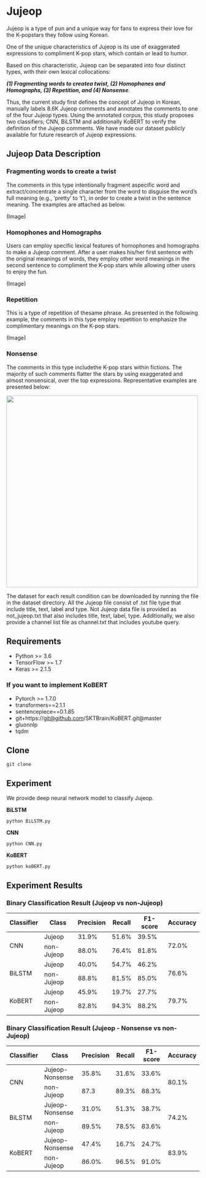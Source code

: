# Jujeop

Jujeop is  a  type  of  pun  and  a  unique  way for  fans  to  express  their  love  for  the  K-popstars  they  follow  using  Korean. 

One  of  the unique  characteristics  of Jujeop is  its  use  of exaggerated expressions to compliment K-pop stars, which contain or lead to humor. 

Based on this characteristic, Jujeop can be separated into four distinct types, with their own lexical collocations: 
 
***(1) Fragmenting words to createa twist, (2) Homophones and Homographs, (3) Repetition, and (4) Nonsense***. 

Thus, the current study first defines the concept of Jujeop in Korean, manually labels 8.6K Jujeop comments and annotates the comments to one of the four Jujeop types. Using the annotated corpus, this study proposes two classifiers; CNN, BiLSTM and additionally KoBERT to verify the definition of the Jujeop comments. We have made our dataset publicly available for future research of Jujeop expressions.


## Jujeop Data Description
### Fragmenting  words  to  create  a  twist
The comments in this type intentionally fragment aspecific word and extract/concentrate a single character from the word to disguise the word’s full meaning (e.g., ‘pretty’ to ‘t’), in order to create a twist in the sentence meaning. The examples are attached as below. 

(Image)


### Homophones and Homographs
Users can employ specific lexical features of homophones and homographs to make a Jujeop comment. After a user makes his/her first sentence with the original meanings of words, they employ other word meanings in the second sentence to compliment the K-pop stars while allowing other users to enjoy the fun.

(Image)


### Repetition
This is a type of repetition of thesame phrase. As presented in the following example, the comments in this type employ repetition to emphasize the complimentary meanings on the K-pop stars.

(Image)


### Nonsense
The comments in this type includethe K-pop stars within fictions. The majority of such comments flatter the stars by using exaggerated and almost nonsensical, over the top expressions. Representative examples are presented below:

<img src="https://user-images.githubusercontent.com/18303573/105449717-44a1e600-5cbc-11eb-8b83-d6ab6cfe6c12.png" width="500" height="500">

The dataset for each result condition can be downloaded by running the file in the dataset directory. All the Jujeop file consist of .txt file type that include title, text, label and	type. Not Jujeop data file is provided as not_jujeop.txt that also includes title, text, label, type. Additionally, we also provide a channel list file as channel.txt that includes youtube query.


## Requirements
* Python >= 3.6
* TensorFlow >= 1.7
* Keras >= 2.1.5

### If you want to implement KoBERT
* Pytorch >= 1.7.0
* transformers==2.1.1
* sentencepiece==0.1.85
* git+https://git@github.com/SKTBrain/KoBERT.git@master
* gluonnlp
* tqdm

## Clone
```
git clone 
```

## Experiment
We provide deep neural network model to classify Jujeop.

**BiLSTM**
```
python BiLSTM.py
```
**CNN**
```
python CNN.py
```
**KoBERT**
```
python koBERT.py
```

## Experiment Results

### Binary Classification Result (Jujeop vs non-Jujeop)
<table class="tg">
<thead>
  <tr>
    <th class="tg-0pky">Classifier</th>
    <th class="tg-0pky">Class</th>
    <th class="tg-0lax">Precision</th>
    <th class="tg-0lax">Recall</th>
    <th class="tg-0pky">F1-score</th>
    <th class="tg-0lax">Accuracy</th>
  </tr>
</thead>
<tbody>
  <tr>
    <td class="tg-0pky" rowspan="2">CNN</td>
    <td class="tg-0pky">Jujeop</td>
    <td class="tg-0lax"><span style="font-weight:400;font-style:normal;text-decoration:none">31.9%</span></td>
    <td class="tg-0lax"><span style="font-weight:400;font-style:normal;text-decoration:none">51.6%</span></td>
    <td class="tg-0pky"><span style="font-weight:400;font-style:normal;text-decoration:none">39.5%</span></td>
    <td class="tg-0lax" rowspan="2"><span style="font-weight:400;font-style:normal;text-decoration:none">72.0%</span></td>
  </tr>
  <tr>
    <td class="tg-0pky">non-Jujeop</td>
    <td class="tg-0lax">88.0%</td>
    <td class="tg-0lax">76.4%</td>
    <td class="tg-0pky">81.8%</td>
  </tr>
  <tr>
    <td class="tg-0lax" rowspan="2">BiLSTM</td>
    <td class="tg-0lax">Jujeop</td>
    <td class="tg-0lax">40.0%</td>
    <td class="tg-0lax">54.7%</td>
    <td class="tg-0lax">46.2%</td>
    <td class="tg-0lax" rowspan="2">76.6%</td>
  </tr>
  <tr>
    <td class="tg-0lax"><span style="font-weight:normal;font-style:normal;text-decoration:none">non-Jujeop</span></td>
    <td class="tg-0lax">88.8%</td>
    <td class="tg-0lax">81.5%</td>
    <td class="tg-0lax">85.0%</td>
  </tr>
  <tr>
    <td class="tg-0lax" rowspan="2">KoBERT</td>
    <td class="tg-0lax">Jujeop</td>
    <td class="tg-0lax">45.9%</td>
    <td class="tg-0lax">19.7%</td>
    <td class="tg-0lax">27.7%</td>
    <td class="tg-0lax" rowspan="2">79.7%</td>
  </tr>
  <tr>
    <td class="tg-0lax"><span style="font-weight:normal;font-style:normal;text-decoration:none">non-Jujeop</span></td>
     <td class="tg-0lax">82.8%</td>
    <td class="tg-0lax">94.3%</td>
    <td class="tg-0lax">88.2%</td>
  </tr>
</tbody>
</table>

### Binary Classification Result (Jujeop - Nonsense vs non-Jujeop)

<table class="tg">
<thead>
  <tr>
    <th class="tg-0lax">Classifier</th>
    <th class="tg-0lax">Class</th>
    <th class="tg-0lax">Precision</th>
    <th class="tg-0lax">Recall</th>
    <th class="tg-0lax">F1-score</th>
    <th class="tg-0lax">Accuracy</th>
  </tr>
</thead>
<tbody>
  <tr>
    <td class="tg-0lax" rowspan="2">CNN</td>
    <td class="tg-0lax"><span style="font-weight:normal;font-style:normal;text-decoration:none">Jujeop-Nonsense</span></td>
    <td class="tg-0lax">35.8%</td>
    <td class="tg-0lax">31.6%</td>
    <td class="tg-0lax">33.6%</td>
    <td class="tg-0lax" rowspan="2">80.1%</td>
  </tr>
  <tr>
    <td class="tg-0lax">non-Jujeop</td>
    <td class="tg-0lax">87.3</td>
    <td class="tg-0lax">89.3%</td>
    <td class="tg-0lax">88.3%</td>
  </tr>
  <tr>
    <td class="tg-0lax" rowspan="2">BiLSTM</td>
    <td class="tg-0lax"><span style="font-weight:normal;font-style:normal;text-decoration:none">Jujeop-Nonsense</span></td>
    <td class="tg-0lax">31.0%</td>
    <td class="tg-0lax">51.3%</td>
    <td class="tg-0lax">38.7%</td>
    <td class="tg-0lax" rowspan="2">74.2%</td>
  </tr>
  <tr>
    <td class="tg-0lax"><span style="font-weight:normal;font-style:normal;text-decoration:none">non-Jujeop</span></td>
    <td class="tg-0lax">89.5%</td>
    <td class="tg-0lax">78.5%</td>
    <td class="tg-0lax">83.6%</td>
  </tr>
  <tr>
    <td class="tg-0lax" rowspan="2">KoBERT</td>
    <td class="tg-0lax"><span style="font-weight:normal;font-style:normal;text-decoration:none">Jujeop-Nonsense</span></td>
    <td class="tg-0lax">47.4%</td>
    <td class="tg-0lax">16.7%</td>
    <td class="tg-0lax">24.7%</td>
    <td class="tg-0lax" rowspan="2">83.9%</td>
  </tr>
  <tr>
    <td class="tg-0lax"><span style="font-weight:normal;font-style:normal;text-decoration:none">non-Jujeop</span></td>
    <td class="tg-0lax">86.0%</td>
    <td class="tg-0lax">96.5%</td>
    <td class="tg-0lax">91.0%</td>
  </tr>
</tbody>
</table>
